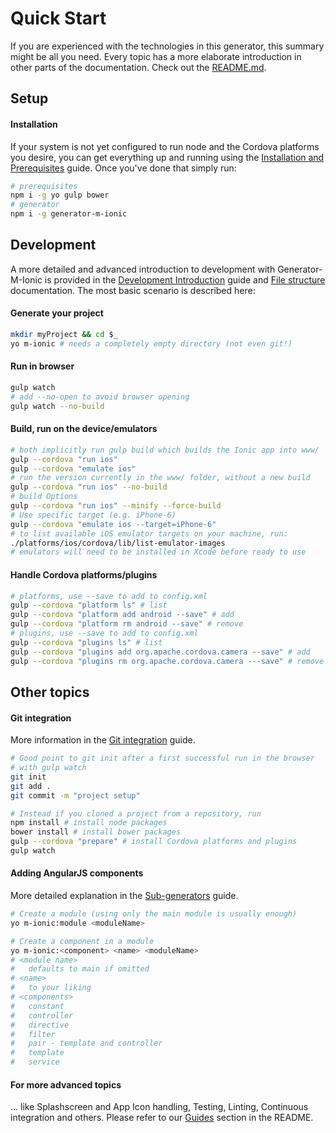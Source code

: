 # Quick Start
If you are experienced with the technologies in this generator, this summary might be all you need. Every topic has a more elaborate introduction in other parts of the documentation. Check out the [README.md](../../README.md).

## Setup  

#### Installation
If your system is not yet configured to run node and the Cordova platforms you desire, you can get everything up and running using the [Installation and Prerequisites](https://github.com/mwaylabs/generator-m-ionic/blob/master/docs/guides/installation_prerequisites.md) guide. Once you've done that simply run:
```sh
# prerequisites
npm i -g yo gulp bower
# generator
npm i -g generator-m-ionic
```

## Development
A more detailed and advanced introduction to development with Generator-M-Ionic is provided in the [Development Introduction](https://github.com/mwaylabs/generator-m-ionic/blob/master/docs/guides/development_intro.md) guide and [File structure](https://github.com/mwaylabs/generator-m-ionic/blob/master/docs/guides/file_structure.md) documentation. The most basic scenario is described here:
#### Generate your project

```sh
mkdir myProject && cd $_
yo m-ionic # needs a completely empty directory (not even git!)
```
#### Run in browser

```sh
gulp watch
# add --no-open to avoid browser opening
gulp watch --no-build
```
#### Build, run on the device/emulators

```sh
# both implicitly run gulp build which builds the Ionic app into www/
gulp --cordova "run ios"
gulp --cordova "emulate ios"
# run the version currently in the www/ folder, without a new build
gulp --cordova "run ios" --no-build
# build Options
gulp --cordova "run ios" --minify --force-build
# Use specific target (e.g. iPhone-6)
gulp --cordova "emulate ios --target=iPhone-6"
# to list available iOS emulator targets on your machine, run:
./platforms/ios/cordova/lib/list-emulator-images
# emulators will need to be installed in Xcode before ready to use
```

#### Handle Cordova platforms/plugins
```sh
# platforms, use --save to add to config.xml
gulp --cordova "platform ls" # list
gulp --cordova "platform add android --save" # add
gulp --cordova "platform rm android --save" # remove
# plugins, use --save to add to config.xml
gulp --cordova "plugins ls" # list
gulp --cordova "plugins add org.apache.cordova.camera --save" # add
gulp --cordova "plugins rm org.apache.cordova.camera ---save" # remove
```

##  Other topics
#### Git integration
More information in the  [Git integration](https://github.com/mwaylabs/generator-m-ionic/blob/master/docs/guides/git_integration.md) guide.
```sh
# Good point to git init after a first successful run in the browser
# with gulp watch
git init
git add .
git commit -m "project setup"

# Instead if you cloned a project from a repository, run
npm install # install node packages
bower install # install bower packages
gulp --cordova "prepare" # install Cordova platforms and plugins
gulp watch
```
#### Adding AngularJS components
More detailed explanation in the [Sub-generators](https://github.com/mwaylabs/generator-m-ionic/blob/master/docs/guides/sub_generators.md) guide.
```sh
# Create a module (using only the main module is usually enough)
yo m-ionic:module <moduleName>

# Create a component in a module
yo m-ionic:<component> <name> <moduleName>
# <module name>
#   defaults to main if omitted
# <name>
#   to your liking
# <components>
#   constant
#   controller
#   directive
#   filter
#   pair - template and controller
#   template
#   service
```
#### For more advanced topics
... like Splashscreen and App Icon handling, Testing, Linting, Continuous integration and others. Please refer to our [Guides](https://github.com/mwaylabs/generator-m-ionic#guides) section in the README.
